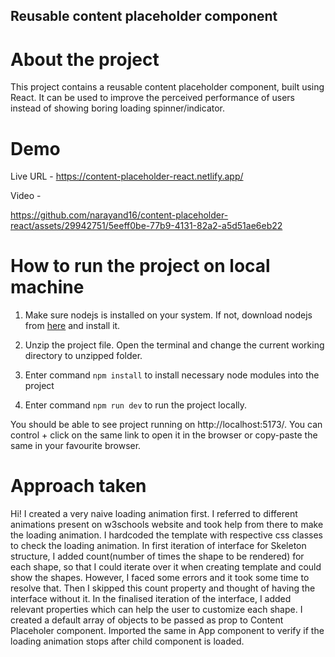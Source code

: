 ## Reusable content placeholder component

# About the project

This project contains a reusable content placeholder component, built using React. It can be used to improve the perceived performance of users instead of showing boring loading spinner/indicator.

# Demo

Live URL - https://content-placeholder-react.netlify.app/

Video -

https://github.com/narayand16/content-placeholder-react/assets/29942751/5eeff0be-77b9-4131-82a2-a5d51ae6eb22

# How to run the project on local machine

1. Make sure nodejs is installed on your system. If not, download nodejs from [here](https://nodejs.org/en/download/current) and install it.

2. Unzip the project file. Open the terminal and change the current working directory to unzipped folder.
3. Enter command `npm install` to install necessary node modules into the project
4. Enter command `npm run dev` to run the project locally.

You should be able to see project running on http://localhost:5173/. You can control + click on the same link to open it in the browser or copy-paste the same in your favourite browser.

# Approach taken

Hi!
I created a very naive loading animation first. I referred to different animations present on w3schools website and took help from there to make the loading animation. I hardcoded the template with respective css classes to check the loading animation. In first iteration of interface for Skeleton structure, I added count(number of times the shape to be rendered) for each shape, so that I could iterate over it when creating template and could show the shapes. However, I faced some errors and it took some time to resolve that. Then I skipped this count property and thought of having the interface without it. In the finalised iteration of the interface, I added relevant properties which can help the user to customize each shape. I created a default array of objects to be passed as prop to Content Placeholer component. Imported the same in App component to verify if the loading animation stops after child component is loaded.
